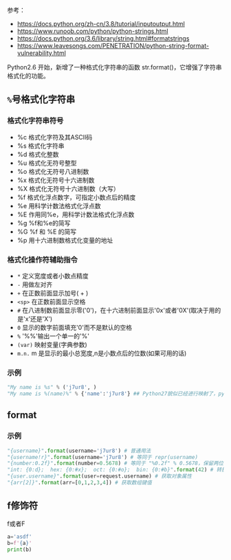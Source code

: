 参考：
- https://docs.python.org/zh-cn/3.8/tutorial/inputoutput.html
- https://www.runoob.com/python/python-strings.html
- https://docs.python.org/3.6/library/string.html#formatstrings
- https://www.leavesongs.com/PENETRATION/python-string-format-vulnerability.html

Python2.6 开始，新增了一种格式化字符串的函数 str.format()，它增强了字符串格式化的功能。  

## `%`号格式化字符串
### 格式化字符串符号
- %c  格式化字符及其ASCII码
- %s  格式化字符串
- %d  格式化整数
- %u  格式化无符号整型
- %o  格式化无符号八进制数
- %x  格式化无符号十六进制数
- %X  格式化无符号十六进制数（大写）
- %f  格式化浮点数字，可指定小数点后的精度
- %e  用科学计数法格式化浮点数
- %E  作用同%e，用科学计数法格式化浮点数
- %g  %f和%e的简写
- %G  %f 和 %E 的简写
- %p  用十六进制数格式化变量的地址

### 格式化操作符辅助指令
- `*`	定义宽度或者小数点精度
- `-`	用做左对齐
- `+`	在正数前面显示加号( + )
- `<sp>`	在正数前面显示空格
- `#`	在八进制数前面显示零('0')，在十六进制前面显示'0x'或者'0X'(取决于用的是'x'还是'X')
- `0`	显示的数字前面填充'0'而不是默认的空格
- `%`	'%%'输出一个单一的'%'
- `(var)`	映射变量(字典参数)
- `m.n.`	m 是显示的最小总宽度,n是小数点后的位数(如果可用的话)

### 示例
```python
"My name is %s" % ('j7ur8', )
"My name is %(name)%" % {'name':'j7ur8'} ## Python27貌似已经进行映射了，python3会报错%字符有问题。
```

## format

### 示例
```python
"{username}".format(username='j7ur8') # 普通用法
"{username!r}".format(username='j7ur8') # 等同于 repr(username)
"{number:0.2f}".format(number=0.5678) # 等同于 "%0.2f" % 0.5678，保留两位小数
"int: {0:d};  hex: {0:#x};  oct: {0:#o};  bin: {0:#b}".format(42) # 转换进制
"{user.username}".format(user=request.username) # 获取对象属性
"{arr[2]}".format(arr=[0,1,2,3,4]) # 获取数组键值
```

## f修饰符
f或者F
```python
a='asdf'
b=f'{a}'
print(b)
```